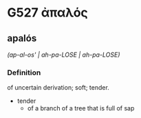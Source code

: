 # G527 ἀπαλός

## apalós

_(ap-al-os' | ah-pa-LOSE | ah-pa-LOSE)_

### Definition

of uncertain derivation; soft; tender.

- tender
  - of a branch of a tree that is full of sap

